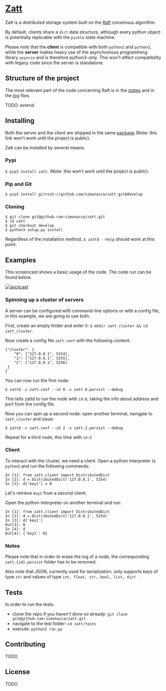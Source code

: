 # [Zatt](https://github.com/simonacca/zatt)

Zatt is a distributed storage system built on the [Raft](https://raft.github.io/)
consensus algorithm.

By default, clients share a `dict` data structure, although every python object
is potentially replicable with the `pickle` state machine.

Please note that the **client** is compatible with both `python2` and `python3`,
while the **server** makes heavy use of the asynchronous programming library
`asyncio` and is therefore python3-only. This won't affect compatibility with
legacy code since the server is standalone.

## Structure of the project

The most relevant part of the code concerning Raft is in the [states](https://github.com/simonacca/zatt/blob/develop/zatt/server/states.py) and in the [log](https://github.com/simonacca/zatt/blob/develop/zatt/server/log.py) files.

TODO: extend

## Installing
Both the server and the client are shipped in the same
[package](https://pypi.python.org/pypi/raft/)
(Note: this link won't work until the project is public).

Zatt can be installed by several means:

### Pypi
`$ pip3 install zatt`. (Note: this won't work until the project is public).

### Pip and Git
`$ pip3 install git+ssh://github.com/simonacca/zatt.git@develop`

### Cloning
```
$ git clone git@github.com:simonacca/zatt.git
$ cd zatt
$ git checkout develop
$ python3 setup.py install
```

Regardless of the installation method, `$ zattd --help` should work at this point.

## Examples

This screencast shows a basic usage of the code. The code run can be found below.

[![asciicast](https://asciinema.org/a/7o8bpyfxh0r1uaxvpfi7u8tjl.png)](https://asciinema.org/a/7o8bpyfxh0r1uaxvpfi7u8tjl)


### Spinning up a cluster of servers

A server can be configured with command-line options or with a config file,
in this example, we are going to use both.

First, create an empty folder and enter it:
`$ mkdir zatt_cluster && cd zatt_cluster`.

Now create a config file `zatt.conf` with the following content:
```
{"cluster": {
    "0": ["127.0.0.1", 5254],
    "1": ["127.0.0.1", 5255],
    "2": ["127.0.0.1", 5256]
 }
}
```

You can now run the first node:

`$ zattd -c zatt.conf --id 0 -s zatt.0.persist --debug`

This tells zattd to run the node with `id:0`, taking the info about address and port from the config file.

Now you can spin up a second node: open another terminal, navigate to `zatt_cluster` and issue:

`$ zattd -c zatt.conf --id 2 -s zatt.2.persist --debug`

Repeat for a third node, this time with `id:2`

### Client

To interact with the cluster, we need a client. Open a python interpreter (`$ python`) and run the following commands:

```
In [1]: from zatt.client import DistributedDict
In [2]: d = DistributedDict('127.0.0.1', 5254)
In [3]: d['key1'] = 0
```

Let's retrieve `key1` from a second client:

Open the python interpreter on another terminal and run:

```
In [1]: from zatt.client import DistributedDict
In [2]: d = DistributedDict('127.0.0.1', 5254)
In [3]: d['key1']
Out[3]: 0
In [4]: d
Out[4]: {'key1': 0}
```

### Notes

Please note that in order to erase the log of a node, the corresponding `zatt.{id}.persist` folder has to be removed.

Also note that JSON, currently used for serialization, only supports keys of type `str` and values of type `int, float, str, bool, list, dict `.

## Tests
In order to run the tests:

* clone the repo if you haven't done so already: `git clone git@github.com:simonacca/zatt.git`
* navigate to the test folder: `cd zatt/tests`
* execute: `python3 run.py`

## Contributing

TODO

## License

TODO
